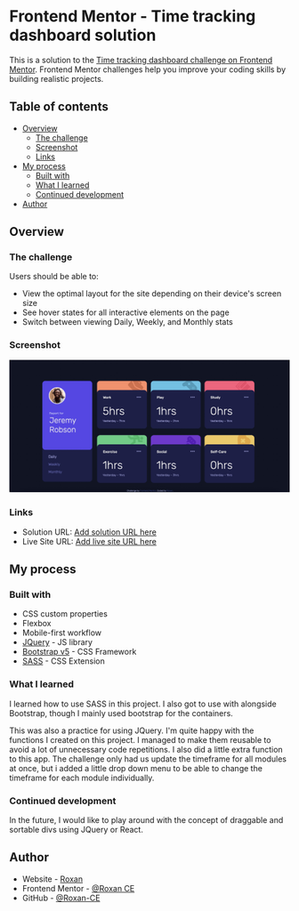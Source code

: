 # Frontend Mentor - Time tracking dashboard solution

This is a solution to the [Time tracking dashboard challenge on Frontend Mentor](https://www.frontendmentor.io/challenges/time-tracking-dashboard-UIQ7167Jw). Frontend Mentor challenges help you improve your coding skills by building realistic projects.

## Table of contents

- [Overview](#overview)
  - [The challenge](#the-challenge)
  - [Screenshot](#screenshot)
  - [Links](#links)
- [My process](#my-process)
  - [Built with](#built-with)
  - [What I learned](#what-i-learned)
  - [Continued development](#continued-development)
- [Author](#author)

## Overview

### The challenge

Users should be able to:

- View the optimal layout for the site depending on their device's screen size
- See hover states for all interactive elements on the page
- Switch between viewing Daily, Weekly, and Monthly stats

### Screenshot

![Solution preview for the Time tracking dashboard coding challenge](./design/solution-preview.jpg)

### Links

- Solution URL: [Add solution URL here](https://your-solution-url.com)
- Live Site URL: [Add live site URL here](https://your-live-site-url.com)

## My process



### Built with

- CSS custom properties
- Flexbox
- Mobile-first workflow
- [JQuery](https://jquery.com/) - JS library
- [Bootstrap v5](https://getbootstrap.com/) - CSS Framework
- [SASS](https://sass-lang.com/) - CSS Extension

### What I learned

I learned how to use SASS in this project. I also got to use with alongside Bootstrap, though I mainly used bootstrap for the containers.

This was also a practice for using JQuery. I'm quite happy with the functions I created on this project. I managed to make them reusable to avoid a lot of unnecessary code repetitions. I also did a little extra function to this app. The challenge only had us update the timeframe for all modules at once, but i added a little drop down menu to be able to change the timeframe for each module individually.

### Continued development

In the future, I would like to play around with the concept of draggable and sortable divs using JQuery or React.

## Author

- Website - [Roxan](TBA)
- Frontend Mentor - [@Roxan CE](https://www.frontendmentor.io/profile/Roxan-CE)
- GitHub - [@Roxan-CE](https://github.com/Roxan-CE)
